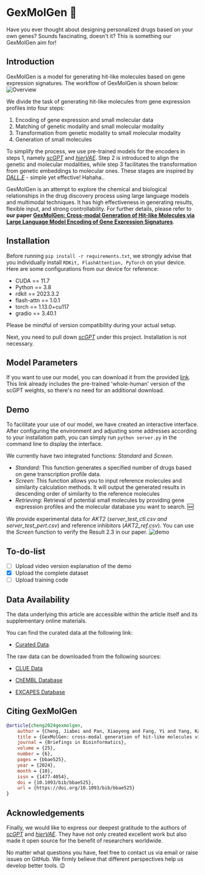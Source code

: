 # GexMolGen 🐰
Have you ever thought about designing personalized drugs based on your own genes? Sounds fascinating, doesn't it? This is something our GexMolGen aim for!
## Introduction
GexMolGen is a model for generating hit-like molecules based on gene expression signatures. The workflow of GexMolGen is shown below:
![Overview](https://github.com/Bunnybeibei/GexMolGen./assets/77224376/4402dedc-122f-4152-995f-9ce89a6f9fde)

We divide the task of generating hit-like molecules from gene expression profiles into four steps:
1. Encoding of gene expression and small molecular data
2. Matching of genetic modality and small molecular modality
3. Transformation from genetic modality to small molecular modality
4. Generation of small molecules

To simplify the process, we use pre-trained models for the encoders in steps 1, 
namely [*scGPT*](https://github.com/bowang-lab/scGPT) and [*hierVAE*](https://github.com/wengong-jin/hgraph2graph). 
Step 2 is introduced to align the genetic and molecular modalities, while step 3 facilitates the transformation from genetic embeddings to molecular ones. These stages are inspired by [*DALL.E*](https://github.com/openai/dall-e) - simple yet effective! Hahaha..

GexMolGen is an attempt to explore the chemical and biological relationships in the drug discovery process using large language models and multimodal techniques. It has high effectiveness in generating results, flexible input, and strong controllability. For further details, please refer to **our paper** [**GexMolGen: Cross-modal Generation of Hit-like Molecules via Large Language Model Encoding of Gene Expression Signatures**](https://www.biorxiv.org/content/10.1101/2023.11.11.566725v4).

## Installation
Before running `pip install -r requirements.txt`, we strongly advise that you individually install `RDKit, FlashAttention, PyTorch` on your device. Here are some configurations from our device for reference:

- CUDA == 11.7
- Python == 3.8
- rdkit == 2023.3.2
- flash-attn == 1.0.1
- torch == 1.13.0+cu117
- gradio == 3.40.1

Please be mindful of version compatibility during your actual setup.

Next, you need to pull down [*scGPT*](https://github.com/bowang-lab/scGPT) under this project. Installation is not necessary.

## Model Parameters

If you want to use our model, you can download it from the provided [link](https://drive.google.com/file/d/1uc7f7qzUjX3e7fSvPxYAzado6jY5myec/view?usp=drive_link). This link already includes the pre-trained 'whole-human' version of the scGPT weights, so there's no need for an additional download.

## Demo
To facilitate your use of our model, we have created an interactive interface. After configuring the environment and adjusting some addresses according to your installation path, 
you can simply run `python server.py` in the command line to display the interface.

We currently have two integrated functions: *Standard* and *Screen*.

- *Standard*: This function generates a specified number of drugs based on gene transcription profile data.
- *Screen*: This function allows you to input reference molecules and similarity calculation methods. It will output the generated results in descending order of similarity to the reference molecules
- *Retrieving*: Retrieval of potential small molecules by providing gene expression profiles and the molecular database you want to search. 🆕

We provide experimental data for *AKT2* (*server_test_ctl.csv and server_test_pert.csv*) 
and reference inhibitors (*AKT2_ref.csv*). You can use the *Screen* function to verify the Result 2.3 in our paper.
![demo](https://github.com/Bunnybeibei/GexMolGen/assets/77224376/b037b93a-5653-44fc-8c5a-82ae03dbf6b3)

## To-do-list
- [ ] Upload video version explanation of the demo
- [x] Upload the complete dataset
- [ ] Upload training code

## Data Availability

The data underlying this article are accessible within the article itself and its supplementary online materials.

You can find the curated data at the following link: 

- [Curated Data](https://zenodo.org/records/11100665?token=eyJhbGciOiJIUzUxMiIsImlhdCI6MTcxNDYyNzUzOSwiZXhwIjoxNzk4Njc1MTk5fQ.eyJpZCI6IjM3ZmFkNGU4LWViMDYtNGNkNy1iOTc4LWI0ZTBkMDk2OWI0YyIsImRhdGEiOnt9LCJyYW5kb20iOiJhOGJjZDM5NWFkY2ZiNDAwNjAzYzIwMTg2ODNjYWI2NCJ9.dADyS-0PBsFKr_z1yDdcDnoGoY5PFOSbnYtt6aIz4RLoNxykoIQffAlzQDPbFgqnZJmp7PmjNXPCXHkDMuZHuA).

The raw data can be downloaded from the following sources:

- [CLUE Data](https://clue.io/data/CMap2020#LINCS2020)

- [ChEMBL Database](https://www.ebi.ac.uk/chembl/)

- [EXCAPES Database](https://solr.ideaconsult.net/search/excape/)

## Citing GexMolGen
```bibtex
@article{cheng2024gexmolgen,
    author = {Cheng, Jiabei and Pan, Xiaoyong and Fang, Yi and Yang, Kaiyuan and Xue, Yiming and Yan, Qingran and Yuan, Ye},
    title = {GexMolGen: cross-modal generation of hit-like molecules via large language model encoding of gene expression signatures},
    journal = {Briefings in Bioinformatics},
    volume = {25},
    number = {6},
    pages = {bbae525},
    year = {2024},
    month = {10},
    issn = {1477-4054},
    doi = {10.1093/bib/bbae525},
    url = {https://doi.org/10.1093/bib/bbae525}
}
```

## Acknowledgements
Finally, we would like to express our deepest gratitude to the authors of [*scGPT*](https://github.com/bowang-lab/scGPT) and [*hierVAE*](https://github.com/wengong-jin/hgraph2graph). 
They have not only created excellent work but also made it open source for the benefit of researchers worldwide.

No matter what questions you have, feel free to contact us via email or raise issues on GitHub. We firmly believe that different perspectives help us develop better tools. 😉

